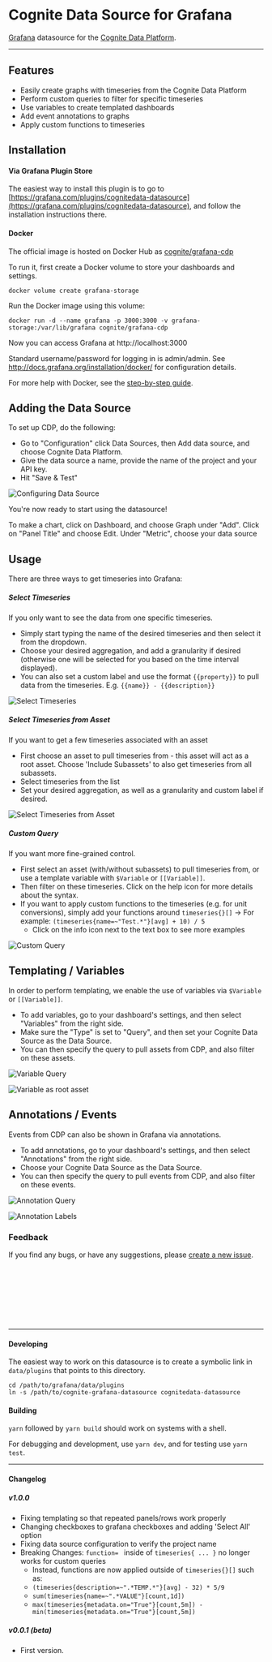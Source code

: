 # Cognite Data Source for Grafana

[Grafana](https://grafana.com/) datasource for the [Cognite Data Platform](https://cognite.com/).

---

## Features

- Easily create graphs with timeseries from the Cognite Data Platform
- Perform custom queries to filter for specific timeseries
- Use variables to create templated dashboards
- Add event annotations to graphs
- Apply custom functions to timeseries

## Installation

#### Via Grafana Plugin Store

The easiest way to install this plugin is to go to [https://grafana.com/plugins/cognitedata-datasource](https://grafana.com/plugins/cognitedata-datasource), and follow the installation instructions there.

#### Docker

The official image is hosted on Docker Hub as
[cognite/grafana-cdp](https://hub.docker.com/r/cognite/grafana-cdp/)

To run it, first create a Docker volume to store your dashboards
and settings.

`docker volume create grafana-storage`

Run the Docker image using this volume:

`docker run -d --name grafana -p 3000:3000 -v grafana-storage:/var/lib/grafana cognite/grafana-cdp`

Now you can access Grafana at http://localhost:3000

Standard username/password for logging in is admin/admin. See
http://docs.grafana.org/installation/docker/ for configuration details.

For more help with Docker, see the [step-by-step guide](./instructions.md).

## Adding the Data Source

To set up CDP, do the following:

- Go to "Configuration" click Data Sources, then Add data source, and choose Cognite Data Platform.
- Give the data source a name, provide the name of the project and your API key.
- Hit "Save & Test"

![Configuring Data Source](https://raw.githubusercontent.com/cognitedata/cognite-grafana-datasource/master/images/img1.png)

You're now ready to start using the datasource!

To make a chart, click on Dashboard, and choose Graph under "Add". Click on "Panel Title" and choose Edit.
Under "Metric", choose your data source

## Usage

There are three ways to get timeseries into Grafana:

##### Select Timeseries

If you only want to see the data from one specific timeseries.

- Simply start typing the name of the desired timeseries and then select it from the dropdown.
- Choose your desired aggregation, and add a granularity if desired (otherwise one will be selected for you based on the time interval displayed).
- You can also set a custom label and use the format `{{property}}` to pull data from the timeseries. E.g. `{{name}} - {{description}}`

![Select Timeseries](https://raw.githubusercontent.com/cognitedata/cognite-grafana-datasource/master/images/img2.png)

##### Select Timeseries from Asset

If you want to get a few timeseries associated with an asset

- First choose an asset to pull timeseries from - this asset will act as a root asset. Choose 'Include Subassets' to also get timeseries from all subassets.
- Select timeseries from the list
- Set your desired aggregation, as well as a granularity and custom label if desired.

![Select Timeseries from Asset](https://raw.githubusercontent.com/cognitedata/cognite-grafana-datasource/master/images/img3.png)

##### Custom Query

If you want more fine-grained control.

- First select an asset (with/without subassets) to pull timeseries from, or use a template variable with `$Variable` or `[[Variable]]`.
- Then filter on these timeseries. Click on the help icon for more details about the syntax.
- If you want to apply custom functions to the timeseries (e.g. for unit conversions), simply add your functions around `timeseries{}[]` -> For example: `(timeseries{name=~"Test.*"}[avg] + 10) / 5` 
    - Click on the info icon next to the text box to see more examples

![Custom Query](https://raw.githubusercontent.com/cognitedata/cognite-grafana-datasource/master/images/img4.png)

## Templating / Variables

In order to perform templating, we enable the use of variables via `$Variable` or `[[Variable]]`.

- To add variables, go to your dashboard's settings, and then select "Variables" from the right side.
- Make sure the "Type" is set to "Query", and then set your Cognite Data Source as the Data Source.
- You can then specify the query to pull assets from CDP, and also filter on these assets.

![Variable Query](https://raw.githubusercontent.com/cognitedata/cognite-grafana-datasource/master/images/img7.png)

![Variable as root asset](https://raw.githubusercontent.com/cognitedata/cognite-grafana-datasource/master/images/img8.png)

## Annotations / Events

Events from CDP can also be shown in Grafana via annotations.

- To add annotations, go to your dashboard's settings, and then select "Annotations" from the right side.
- Choose your Cognite Data Source as the Data Source.
- You can then specify the query to pull events from CDP, and also filter on these events.

![Annotation Query](https://raw.githubusercontent.com/cognitedata/cognite-grafana-datasource/master/images/img5.png)

![Annotation Labels](https://raw.githubusercontent.com/cognitedata/cognite-grafana-datasource/master/images/img6.png)

### Feedback

If you find any bugs, or have any suggestions, please [create a new issue](https://github.com/cognitedata/cognite-grafana-datasource/issues/new).

&nbsp;

&nbsp;

&nbsp;

&nbsp;

---

#### Developing

The easiest way to work on this datasource is to create a symbolic link
in `data/plugins` that points to this directory.

```shell
cd /path/to/grafana/data/plugins
ln -s /path/to/cognite-grafana-datasource cognitedata-datasource
```

#### Building

`yarn` followed by `yarn build` should work on systems with a shell.

For debugging and development, use `yarn dev`, and for testing use `yarn test`.

---

#### Changelog

##### v1.0.0

- Fixing templating so that repeated panels/rows work properly
- Changing checkboxes to grafana checkboxes and adding 'Select All' option
- Fixing data source configuration to verify the project name
- Breaking Changes: `function= ` inside of `timeseries{ ... }` no longer works for custom queries
    - Instead, functions are now applied outside of `timeseries{}[]` such as:
    - `(timeseries{description=~".*TEMP.*"}[avg] - 32) * 5/9`
    - `sum(timeseries{name=~".*VALUE"}[count,1d])`
    - `max(timeseries{metadata.on="True"}[count,5m]) - min(timeseries{metadata.on="True"}[count,5m])`

##### v0.0.1 (beta)

- First version.
